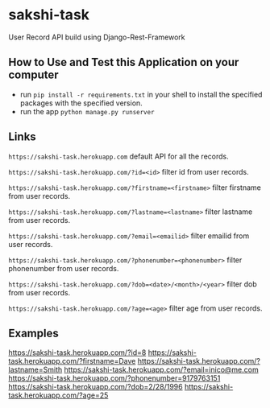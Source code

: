 # sakshi-task

User Record API build using Django-Rest-Framework

## How to Use and Test this Application on your computer
- run ```pip install -r requirements.txt```  in your shell to install the specified packages with the specified version.
- run the app ```python manage.py runserver```

## Links

```https://sakshi-task.herokuapp.com``` default API for all the records.

```https://sakshi-task.herokuapp.com/?id=<id>``` filter id from user records.

```https://sakshi-task.herokuapp.com/?firstname=<firstname>``` filter firstname from user records.

```https://sakshi-task.herokuapp.com/?lastname=<lastname>``` filter lastname from user records.

```https://sakshi-task.herokuapp.com/?email=<emailid>``` filter emailid from user records.

```https://sakshi-task.herokuapp.com/?phonenumber=<phonenumber>``` filter phonenumber from user records.

```https://sakshi-task.herokuapp.com/?dob=<date>/<month>/<year>``` filter dob from user records.

```https://sakshi-task.herokuapp.com/?age=<age>``` filter age from user records.


## Examples

https://sakshi-task.herokuapp.com/?id=8 
https://sakshi-task.herokuapp.com/?firstname=Dave
https://sakshi-task.herokuapp.com/?lastname=Smith
https://sakshi-task.herokuapp.com/?email=inico@me.com
https://sakshi-task.herokuapp.com/?phonenumber=9179763151
https://sakshi-task.herokuapp.com/?dob=2/28/1996
https://sakshi-task.herokuapp.com/?age=25

